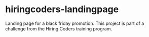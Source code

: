 # hiringcoders-landingpage
Landing page for a black friday promotion. This project is part of a challenge from the Hiring Coders training program.
